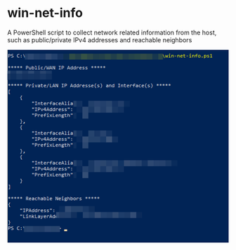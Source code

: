# win-net-info
A PowerShell script to collect network related information from the host, such as public/private IPv4 addresses and reachable neighbors

![Alt text](./win-net-info-sample-output.png?raw=true "win-net-info sample output")